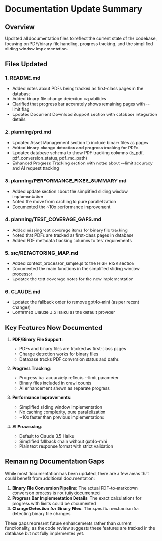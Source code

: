 # Documentation Update Summary

## Overview

Updated all documentation files to reflect the current state of the codebase, focusing on PDF/binary file handling, progress tracking, and the simplified sliding window implementation.

## Files Updated

### 1. README.md
- Added notes about PDFs being tracked as first-class pages in the database
- Added binary file change detection capabilities
- Clarified that progress bar accurately shows remaining pages with --limit flag
- Updated Document Download Support section with database integration details

### 2. planning/prd.md
- Updated Asset Management section to include binary files as pages
- Added binary change detection and progress tracking for PDFs
- Updated database schema to show PDF tracking columns (is_pdf, pdf_conversion_status, pdf_md_path)
- Enhanced Progress Tracking section with notes about --limit accuracy and AI request tracking

### 3. planning/PERFORMANCE_FIXES_SUMMARY.md
- Added update section about the simplified sliding window implementation
- Noted the move from caching to pure parallelization
- Documented the ~10x performance improvement

### 4. planning/TEST_COVERAGE_GAPS.md
- Added missing test coverage items for binary file tracking
- Noted that PDFs are tracked as first-class pages in database
- Added PDF metadata tracking columns to test requirements

### 5. src/REFACTORING_MAP.md
- Added context_processor_simple.js to the HIGH RISK section
- Documented the main functions in the simplified sliding window processor
- Updated the test coverage notes for the new implementation

### 6. CLAUDE.md
- Updated the fallback order to remove gpt4o-mini (as per recent changes)
- Confirmed Claude 3.5 Haiku as the default provider

## Key Features Now Documented

1. **PDF/Binary File Support**:
   - PDFs and binary files are tracked as first-class pages
   - Change detection works for binary files
   - Database tracks PDF conversion status and paths

2. **Progress Tracking**:
   - Progress bar accurately reflects --limit parameter
   - Binary files included in crawl counts
   - AI enhancement shown as separate progress

3. **Performance Improvements**:
   - Simplified sliding window implementation
   - No caching complexity, pure parallelization
   - ~10x faster than previous implementations

4. **AI Processing**:
   - Default to Claude 3.5 Haiku
   - Simplified fallback chain without gpt4o-mini
   - Plain text response format with strict validation

## Remaining Documentation Gaps

While most documentation has been updated, there are a few areas that could benefit from additional documentation:

1. **Binary File Conversion Pipeline**: The actual PDF-to-markdown conversion process is not fully documented
2. **Progress Bar Implementation Details**: The exact calculations for progress with limits could be documented
3. **Change Detection for Binary Files**: The specific mechanism for detecting binary file changes

These gaps represent future enhancements rather than current functionality, as the code review suggests these features are tracked in the database but not fully implemented yet.